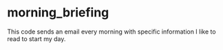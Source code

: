 # morning_briefing
This code sends an email every morning with specific information I like to read to start my day. 
